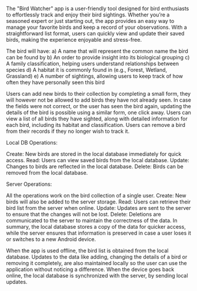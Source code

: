 The "Bird Watcher" app is a user-friendly tool designed for bird enthusiasts to effortlessly track and enjoy their bird sightings. Whether you’re a seasoned expert or just starting out, the app provides an easy way to manage your favorite birds and keep a record of your observations. With a straightforward list format, users can quickly view and update their saved birds, making the experience enjoyable and stress-free.

The bird will have:
a) A name that will represent the common name the bird can be found by
b) An order to provide insight into its biological grouping
c) A family classification, helping users understand relationships between species
d) A habitat it is commonly found in (e.g., Forest, Wetland, Grassland)
e) A number of sightings, allowing users to keep track of how often they have personally seen this bird

Users can add new birds to their collection by completing a small form, they will however not be allowed to add birds they have not already seen.
In case the fields were not correct, or the user has seen the bird again, updating the details of the bird is possible using a similar form, one click away.
Users can view a list of all birds they have sighted, along with detailed information for each bird, including its habitat and classification.
Users can remove a bird from their records if they no longer wish to track it.

Local DB Operations:

Create: New birds are stored in the local database immediately for quick access.
Read: Users can view saved birds from the local database.
Update: Changes to birds are reflected in the local database.
Delete: Birds can be removed from the local database.

Server Operations:

All the operations work on the bird collection of a single user.
Create: New birds will also be added to the server storage.
Read: Users can retrieve their bird list from the server when online.
Update: Updates are sent to the server to ensure that the changes will not be lost.
Delete: Deletions are communicated to the server to maintain the correctness of the data.
In summary, the local database stores a copy of the data for quicker access, while the server ensures that information is preserved in case a user loses it or switches to a new Android device.

When the app is used offline, the bird list is obtained from the local database.
Updates to the data like adding, changing the details of a bird or removing it completely, are also maintained locally so the user can use the application without noticing a difference.
When the device goes back online, the local database is synchronized with the server, by sending local updates.
